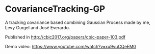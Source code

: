 # CovarianceTracking-GP

A tracking covariance based combining Gaussian Process made by me, Levy Gurgel and José Everardo.

Published in http://cbic2017.org/papers/cbic-paper-103.pdf

Demo video: https://www.youtube.com/watch?v=xu9vuCQeEM0
